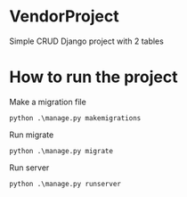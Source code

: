 # VendorProject
Simple CRUD Django project with 2 tables

# How to run the project
Make a migration file
```
python .\manage.py makemigrations
```
Run migrate
```
python .\manage.py migrate
```
Run server
```
python .\manage.py runserver
```